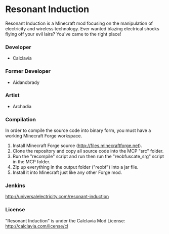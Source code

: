 Resonant Induction
======
Resonant Induction is a Minecraft mod focusing on the manipulation of electricity and wireless technology. Ever wanted blazing electrical shocks flying off your evil lairs? You've came to the right place!

### Developer
* Calclavia

### Former Developer
* Aidancbrady

### Artist
* Archadia

### Compilation
In order to compile the source code into binary form, you must have a working Minecraft Forge workspace.

1. Install Minecraft Forge source (http://files.minecraftforge.net).
2. Clone the repository and copy all source code into the MCP "src" folder.
3. Run the "recompile" script and run then run the "reobfuscate_srg" script in the MCP folder.
4. Zip up everything in the output folder ("reobf") into a jar file.
5. Install it into Minecraft just like any other Forge mod.

### Jenkins
http://universalelectricity.com/resonant-induction

### License
"Resonant Induction" is under the Calclavia Mod License: http://calclavia.com/license/cl
